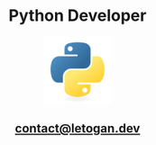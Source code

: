 <div align="center">
 <h1>Python Developer</h1>

  <a href="https://www.python.org" target="_blank">
    <img 
      src="https://raw.githubusercontent.com/devicons/devicon/master/icons/python/python-original.svg" 
      alt="Python Logo" 
      width="120" 
      height="120" 
    />
  </a>

  <h2><a href="mailto:contact@letogan.dev">contact@letogan.dev</a></h2>
</div>



